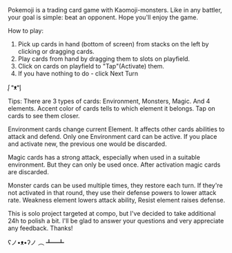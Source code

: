 Pokemoji is a trading card game with Kaomoji-monsters. Like in any battler, your goal is simple: beat an opponent. Hope you'll enjoy the game. 

How to play: 
1) Pick up cards in hand (bottom of screen) from stacks on the left by clicking or dragging cards. 
2) Play cards from hand by dragging them to slots on playfield. 
3) Click on cards on playfield to "Tap"(Activate) them. 
4) If you have nothing to do - click Next Turn 

ᶘ ᵒᴥᵒᶅ 

Tips: 
There are 3 types of cards: Environment, Monsters, Magic. And 4 elements. Accent color of cards tells to which element it belongs. Tap on cards to see them closer. 

Environment cards change current Element. It affects other cards abilities to attack and defend. Only one Environment card can be active. If you place and activate new, the previous one would be discarded. 

Magic cards has a strong attack, especially when used in a suitable environment. But they can only be used once. After activation magic cards are discarded. 

Monster cards can be used multiple times, they restore each turn. If they're not activated in that round, they use their defense powers to lower attack rate. Weakness element lowers attack ability, Resist element raises defense. 

This is solo project targeted at compo, but I've decided to take additional 24h to polish a bit. I'll be glad to answer your questions and very appreciate any feedback. Thanks! 

ʕノ•ᴥ•ʔノ ︵ ┻━┻ 
